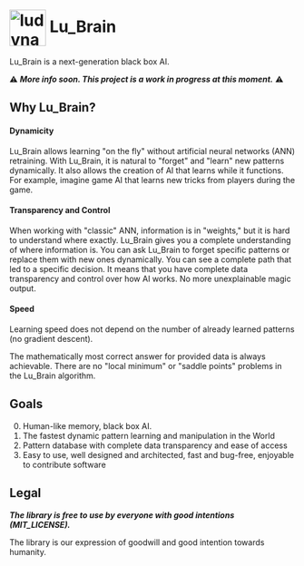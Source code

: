 # <img align="center" src="https://res.cloudinary.com/ludyna/image/upload/v1522859417/blog/oleh/rabbit_circle.png" alt="ludyna" width="64"/> Lu_Brain 

Lu_Brain is a next-generation black box AI. 

⚠ ___More info soon. This project is a work in progress at this moment.___ ⚠

## Why Lu_Brain?

#### Dynamicity

Lu_Brain allows learning "on the fly" without artificial neural networks (ANN) retraining. With Lu_Brain, it is natural to "forget" and "learn" new patterns dynamically. It also allows the creation of AI that learns while it functions. For example, imagine game AI that learns new tricks from players during the game.

#### Transparency and Control

When working with "classic" ANN, information is in "weights," but it is hard to understand where exactly. Lu_Brain gives you a complete understanding of where information is. You can ask Lu_Brain to forget specific patterns or replace them with new ones dynamically. You can see a complete path that led to a specific decision. It means that you have complete data transparency and control over how AI works. No more unexplainable magic output.

#### Speed

Learning speed does not depend on the number of already learned patterns (no gradient descent).  

The mathematically most correct answer for provided data is always achievable. There are no "local minimum" or "saddle points" problems in the Lu_Brain algorithm.

## Goals

0. Human-like memory, black box AI.
1. The fastest dynamic pattern learning and manipulation in the World
2. Pattern database with complete data transparency and ease of access
3. Easy to use, well designed and architected, fast and bug-free, enjoyable to contribute software

## Legal

___The library is free to use by everyone with good intentions (MIT_LICENSE).___

The library is our expression of goodwill and good intention towards humanity.
